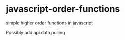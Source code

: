 # javascript-order-functions
simple higher order functions in javascript


Possibly add api data pulling
